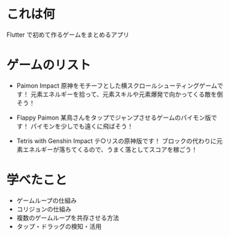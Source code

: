 # これは何
Flutter で初めて作るゲームをまとめるアプリ

# ゲームのリスト
- Paimon Impact
原神をモチーフとした横スクロールシューティングゲームです！
元素エネルギーを拾って、元素スキルや元素爆発で向かってくる敵を倒そう！

- Flappy Paimon
某鳥さんをタップでジャンプさせるゲームのパイモン版です！
パイモンを少しでも遠くに飛ばそう！

- Tetris with Genshin Impact
テ○リスの原神版です！
ブロックの代わりに元素エネルギーが落ちてくるので、うまく落としてスコアを稼ごう！

# 学べたこと
- ゲームループの仕組み
- コリジョンの仕組み
- 複数のゲームループを共存させる方法
- タップ・ドラッグの検知・活用
